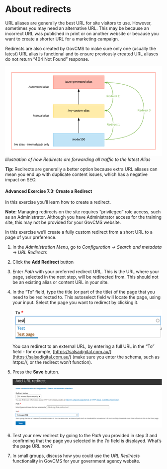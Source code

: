 # About redirects

URL aliases are generally the best URL for site visitors to use. However, sometimes you may need an alternative URL. This may be because an incorrect URL was published in print or on another website or because you want to create a shorter URL for a marketing campaign.

Redirects are also created by GovCMS to make sure only one \(usually the latest\) URL alias is functional and to ensure previously created URL aliases do not return “404 Not Found” response.

![](../.gitbook/assets/74.png)  
_Illustration of how Redirects are forwarding all traffic to the latest Alias_

**Tip:** Redirects are generally a better option because extra URL aliases can mean you end up with duplicate content issues, which has a negative impact on SEO.

#### Advanced Exercise 7.3: Create a Redirect

In this exercise you’ll learn how to create a redirect.

**Note**: Managing redirects on the site requires “privileged” role access, such as an Administrator. Although you have Administrator access for the training site, this may not be provided for your GovCMS website.

In this exercise we’ll create a fully custom redirect from a short URL to a page of your preference.

1. In the _Administration Menu_, go to _Configuration_ → _Search and metadata_ → _URL Redirects_
2. Click the **Add Redirect** button
3. Enter _Path_ with your preferred redirect URL. This is the URL where your page, selected in the next step, will be redirected from. This should not be an existing alias or content URL in your site.
4. In the “To” field, type the title \(or part of the title\) of the page that you need to be redirected to. This autoselect field will locate the page, using your input. Select the page you want to redirect by clicking it.

   ![](../.gitbook/assets/75.png)

   You can redirect to an external URL, by entering a full URL in the “To” field - for example, [https://salsadigital.com.au/](https://salsadigital.com.au/) \(make sure you enter the schema, such as https://, or the redirect won’t function\).

5. Press the **Save** button.

   ![](../.gitbook/assets/76%20%281%29%20%281%29%20%281%29.png)

6. Test your new redirect by going to the _Path_ you provided in step 3 and confirming that the page you selected in the _To_ field is displayed. What’s the page URL now? 
7. In small groups, discuss how you could use the _URL Redirects_ functionality in GovCMS for your government agency website.

## 

